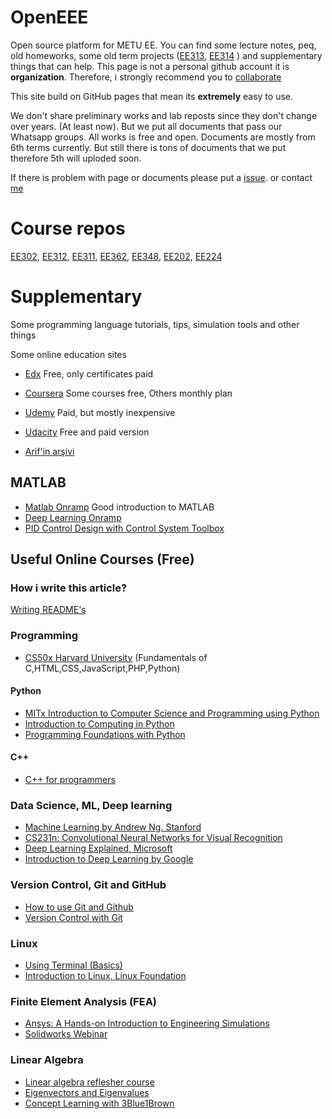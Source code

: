 # OpenEEE
Open source platform for METU EE. You can find some lecture notes, peq, old homeworks, some old term projects ([EE313](https://github.com/nailtosun/EE313termproject), [EE314](https://github.com/openeee/EE314) ) and supplementary things that can help. This page is not a personal github account it is **organization**. Therefore, i strongly recommend you to [collaborate](https://github.com/openeee/Supplementary/blob/master/howtoicollabrate.md)

This site build on GitHub pages that mean its **extremely** easy to use. 

We don't share preliminary works and lab reposts since they don't change over years. (At least now). But we put all documents that pass our Whatsapp groups. All works is free and open. Documents are mostly from 6th terms currently. But still there is tons of documents that we put therefore 5th will uploded soon. 

If there is problem with page or documents please put a [issue](https://guides.github.com/features/issues/). or contact [me](http://nailtosun.me)

# Course repos
[EE302](https://github.com/openeee/EE302), [EE312](https://github.com/openeee/EE312), [EE311](https://github.com/openeee/EE311), [EE362](https://github.com/openeee/EE362), [EE348](https://github.com/openeee/EE348), [EE202](https://github.com/openeee/EE202), 
[EE224](https://github.com/openeee/EE224)

# Supplementary
Some programming language tutorials, tips, simulation tools and other things

Some online education sites
* [Edx](https://www.edx.org)  Free, only certificates paid
* [Coursera](https://www.coursera.org/) Some courses free, Others monthly plan
* [Udemy](https://www.udemy.com) Paid, but mostly inexpensive
* [Udacity](https://www.udacity.com/) Free and paid version

* [Arif'in arşivi](https://yadi.sk/d/EgX8BfGcehA7s/EE)

## MATLAB
* [Matlab Onramp](https://www.mathworks.com/training-schedule/matlab-onramp.html)  Good introduction to MATLAB
* [Deep Learning Onramp](https://www.mathworks.com/training-schedule/deep-learning-onramp)
* [PID Control Design with Control System Toolbox](https://www.youtube.com/watch?v=2tKe0caUv1I&list=PLn8PRpmsu08qqzGklWmIZVEbaNAy4GdQ7)

## Useful Online Courses (Free)
### How i write this article?
[Writing README's](https://www.udacity.com/course/writing-readmes--ud777)

### Programming
* [CS50x Harvard University](https://www.edx.org/course/cs50s-introduction-computer-science-harvardx-cs50x) (Fundamentals of C,HTML,CSS,JavaScript,PHP,Python)

#### Python 
* [MITx Introduction to Computer Science and Programming using Python](https://www.edx.org/course/introduction-to-computer-science-and-programming-using-python)
* [Introduction to Computing in Python](https://www.edx.org/xseries/gtx-introduction-to-computing-in-python#courses)
* [Programming Foundations with Python](https://www.udacity.com/course/programming-foundations-with-python--ud036)
#### C++
* [C++ for programmers](https://www.udacity.com/course/c-for-programmers--ud210)

### Data Science, ML, Deep learning
* [Machine Learning by Andrew Ng. Stanford](https://www.coursera.org/learn/machine-learning)
* [CS231n: Convolutional Neural Networks for Visual Recognition](https://www.youtube.com/watch?v=NfnWJUyUJYU&index=1&list=PLkt2uSq6rBVctENoVBg1TpCC7OQi31AlC)
* [Deep Learning Explained, Microsoft](https://www.edx.org/course/deep-learning-explained)
* [Introduction to Deep Learning by Google](https://www.udacity.com/course/deep-learning--ud730)

### Version Control, Git and GitHub
* [How to use Git and Github](https://www.udacity.com/course/how-to-use-git-and-github--ud775)
* [Version Control with Git](https://www.udacity.com/course/version-control-with-git--ud123)

### Linux 
* [Using Terminal (Basics)](https://www.udacity.com/course/linux-command-line-basics--ud595)
* [Introduction to Linux, Linux Foundation](https://training.linuxfoundation.org/training/introduction-to-linux/)

### Finite Element Analysis (FEA)
* [Ansys: A Hands-on Introduction to Engineering Simulations](https://courses.edx.org/courses/course-v1:CornellX+ENGR2000X+1T2018/course)
* [Solidworks Webinar](https://www.youtube.com/watch?v=4T1UaLrJoDk)

### Linear Algebra 
* [Linear algebra reflesher course](https://www.udacity.com/course/linear-algebra-refresher-course--ud953)
* [Eigenvectors and Eigenvalues](https://www.udacity.com/course/eigenvectors-and-eigenvalues--ud104)
* [Concept Learning with 3Blue1Brown](https://www.youtube.com/watch?v=fNk_zzaMoSs&list=PLZHQObOWTQDPD3MizzM2xVFitgF8hE_ab)



